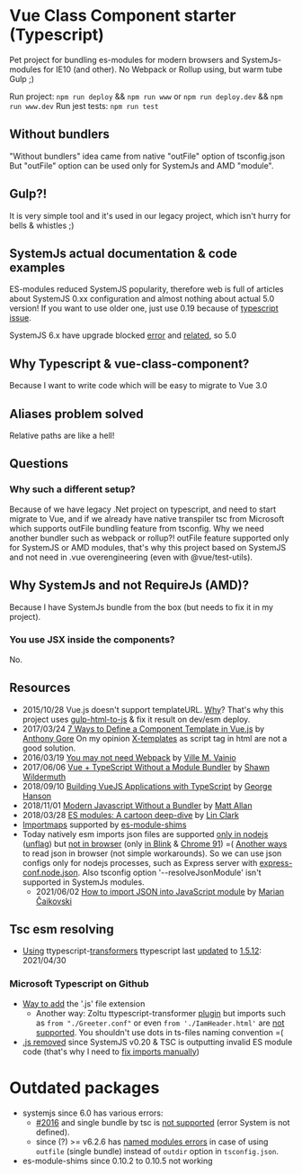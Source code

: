 # Vue Class Component starter (Typescript)
Pet project for bundling es-modules for modern browsers and SystemJs-modules for IE10 (and other).
No Webpack or Rollup using, but warm tube Gulp ;)

Run project: `npm run deploy` && `npm run www` or `npm run deploy.dev` && `npm run www.dev`
Run jest tests: `npm run test`

## Without bundlers
"Without bundlers" idea came from native "outFile" option of tsconfig.json
But "outFile" option can be used only for SystemJs and  AMD "module".

## Gulp?!
It is very simple tool and it's used in our legacy project, which isn't hurry for bells & whistles ;)

## SystemJs actual documentation & code examples
ES-modules reduced SystemJS popularity, therefore web is full of articles about SystemJS 0.xx configuration
and almost nothing about actual 5.0 version! If you want to use older one, just use 0.19 because of [typescript issue](https://github.com/systemjs/systemjs/issues/1587#issuecomment-287013920).

SystemJS 6.x have upgrade blocked [error](https://github.com/systemjs/systemjs/issues/2016) and [related](https://github.com/systemjs/systemjs/issues/2185#issuecomment-626889523), so 5.0

## Why Typescript & vue-class-component?
Because I want to write code which will be easy to migrate to Vue 3.0

## Aliases problem solved
Relative paths are like a hell!

## Questions

### Why such a different setup?
Because of we have legacy .Net project on typescript, and need to start migrate to Vue, and if we already have native transpiler tsc from Microsoft which supports outFile bundling feature from tsconfig. Why we need another bundler such as webpack or rollup?! outFile feature supported only for SystemJS or AMD modules, that's why this project based on SystemJS and not need in .vue overengineering (even with @vue/test-utils).

## Why SystemJs and not RequireJs (AMD)?
Because I have SystemJs bundle from the box (but needs to fix it in my project).

### You use JSX inside the components?
No.

## Resources
- 2015/10/28 Vue.js doesn't support templateURL. [Why](https://vuejs.org/2015/10/28/why-no-template-url/)?
	That's why this project uses [gulp-html-to-js](https://github.com/Mitranim/gulp-html-to-js) & fix it result on dev/esm deploy.
- 2017/03/24 [7 Ways to Define a Component Template in Vue.js](https://vuejsdevelopers.com/2017/03/24/vue-js-component-templates/) by [Anthony Gore](https://ko-fi.com/anthonygore/posts)
	On my opinion [X-templates](https://vuejsdevelopers.com/2017/03/24/vue-js-component-templates/#x-templates) as script tag in html are not a good solution.
- 2016/03/19 [You may not need Webpack](https://medium.com/@vivainio/with-latest-typescript-you-may-not-need-webpack-417d2ef0e773) by [Ville M. Vainio](https://medium.com/@vivainio)
- 2017/06/06 [Vue + TypeScript Without a Module Bundler](https://wildermuth.com/2017/06/06/Vue-TypeScript-Without-a-Module-Bundler) by [Shawn Wildermuth](https://wildermuth.com/about)
- 2018/09/10 [Building VueJS Applications with TypeScript](https://dev.to/georgehanson/building-vuejs-applications-with-typescript-1j2n) by [George Hanson](https://dev.to/georgehanson)
- 2018/11/01 [Modern Javascript Without a Bundler](https://mattallan.me/posts/modern-javascript-without-a-bundler/) by [Matt Allan](https://mattallan.me/about/)
- 2018/03/28 [ES modules: A cartoon deep-dive](https://hacks.mozilla.org/2018/03/es-modules-a-cartoon-deep-dive/) by [Lin Clark](https://twitter.com/linclark)
- [Importmaps](https://github.com/wicg/import-maps) supported by [es-module-shims](https://github.com/guybedford/es-module-shims/blob/main/README.md)
- Today natively esm imports json files are supported [only in nodejs](https://github.com/nodejs/node/issues/37141) ([unflag](https://github.com/nodejs/node/pull/37375)) but [not in browser](https://github.com/tc39/proposal-json-modules/issues/3) (only [in Blink](https://github.com/whatwg/html/issues/4315#issuecomment-489799200) & [Chrome 91](https://marian-caikovski.medium.com/how-to-import-json-into-javascript-module-json-modules-e6721e19a314#f322)) =(
	[Another ways](https://stackoverflow.com/questions/34944099/how-to-import-a-json-file-in-ecmascript-6#answer-34946395) to read json in browser (not simple workarounds).
	So we can use json configs only for nodejs processes, such as Express server with [express-conf.node.json](https://github.com/viT-1/systemjs-ts-es6-vue/blob/8a4ec81b502203f7e8a9b6aadc0b13367e8a6765/express.node/express-conf.node.json). Also tsconfig option '--resolveJsonModule' isn't supported in SystemJs modules.
	- 2021/06/02 [How to import JSON into JavaScript module](https://marian-caikovski.medium.com/how-to-import-json-into-javascript-module-json-modules-e6721e19a314) by [Marian Čaikovski](https://marian-caikovski.medium.com/)

## Tsc esm resolving
- [Using](https://github.com/viT-1/systemjs-ts-es6-vue/blob/e90f5a2a410a7980b2d48ed18d5e3c571660fcba/src/tsconfig.dev.json#L7) ttypescript-[transformers](https://github.com/cevek/ttypescript#transformers)
ttypescript last [updated](https://github.com/viT-1/systemjs-ts-es6-vue/commit/e90f5a2a410a7980b2d48ed18d5e3c571660fcba#diff-7ae45ad102eab3b6d7e7896acd08c427a9b25b346470d7bc6507b6481575d519R96) to [1.5.12](https://www.npmjs.com/package/ttypescript/v/1.5.12): 2021/04/30

### Microsoft Typescript on Github
- [Way to add](https://github.com/microsoft/TypeScript/issues/16577#issuecomment-578729954) the '.js' file extension
	- Another way: Zoltu ttypescript-transformer [plugin](https://github.com/Zoltu/typescript-transformer-append-js-extension) but imports such as `from "./Greeter.conf"` or even
	`from './IamHeader.html'` are [not supported](https://github.com/Zoltu/typescript-transformer-append-js-extension/issues/9). You shouldn't use dots in ts-files naming convention =(
- [.js removed](https://github.com/microsoft/TypeScript/issues/13422#issuecomment-275845062) since SystemJS v0.20 & TSC is outputting invalid ES module code (that's why I need to [fix imports manually](https://github.com/viT-1/systemjs-ts-es6-vue/blob/5a6904ae20a99b684e2540a5a99872c5cd43608a/gulpfile.esm.js#L122))

# Outdated packages
- systemjs since 6.0 has various errors:
    - [#2016](https://github.com/systemjs/systemjs/issues/2016) and single bundle by tsc
is [not supported](https://github.com/systemjs/systemjs/issues/2185#issuecomment-626889523) (error System is not defined).
    - since (?) >= v6.2.6 has [named modules errors](https://github.com/systemjs/systemjs/issues/2192#issuecomment-630276107) in case of using `outfile` (single bundle) instead of `outdir` option in `tsconfig.json`.
- es-module-shims since 0.10.2 to 0.10.5 not working
